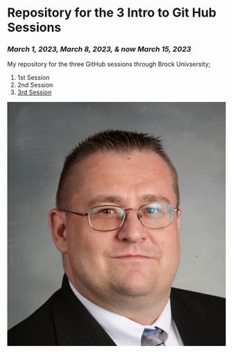 # **Repository for the 3 Intro to Git Hub Sessions**
### *March 1, 2023, March 8, 2023, & now March 15, 2023*

My repository for the three GitHub sessions through Brock Univsersity;

1. 1st Session
2. 2nd Session
3. [3rd Session](https://brockdsl.github.io/Making-a-Free-Webpage-with-GitHub-Pages/)

![Here's a lovely image of myself](/JohnsonDanMoodle4.jpg)
